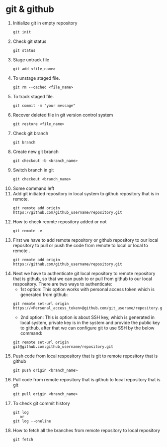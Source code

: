 # git & github

1. Initialize git in empty repository
   ````
   git init
   ````
2. Check git status
   ````
   git status
   ````
3. Stage untrack file
   ````
   git add <file_name>
   ````
4. To unstage staged file.
   ```
   git rm --cached <file_name>
   ````
5. To track staged file.
   ````
   git commit -m "your message"
   ````
6. Recover deleted file in git version control system
   ````
   git restore <file_name>
   ````
7. Check git branch
   ````
   git branch
   ````
8. Create new git branch
   ````
   git checkout -b <branch_name>
   ````
9. Switch branch in git
   ````
   git checkout <branch_name>
   ````
10. Some command left
11. Add git initiated repository in local system to github repository that is in remote.
    ````
    git remote add origin https://github.com/github_username/repository.git
    ````
12. How to check reomte repository added or not
    ````
    git remote -v
    ````
13. First we have to add remote repository or github repository to our local repository to pull or push  the code from remote to local or local to remote .
    ````
    git remote add origin https://github.com/github_username/repository.git
    ````
13. Next we have to authenticate git local repository to remote repository that is github, so that we can push to or pull from github to our local respository. 
    There are two ways to authenticate:
    + 1st option: This option works with personal access token which is generated from github:
    ````
    git remote set-url origin https://<Personal_access_token>@github.com/git_userame/repository.git
    ````
    + 2nd option: This is option is about SSH key, which is generated in local system, private key is in the system and provide the public key to github, after 
    that we can configure git to use SSH by the below command:
    ````
    git remote set-url origin git@github.com:github_username/repository.git
    ````
14. Push code from local respository that is git to remote repository that is github
    ````
    git push origin <branch_name>
    ````
15. Pull code from remote repository that is github to local repository that is git
    ````
    git pull origin <branch_name>
    ````
16. To check git commit history
    ````
    git log
       or 
    git log --oneline
    ````
17. How to fetch all the branches from remote repository to local repository
    ````
    git fetch
    ````

